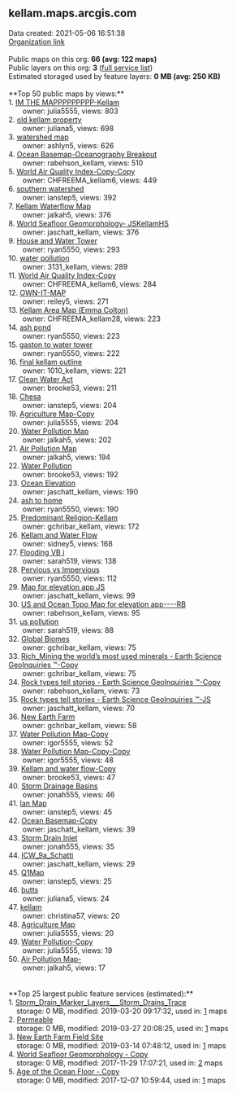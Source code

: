 <h2>kellam.maps.arcgis.com</h2> Data created: 2021-05-06 16:51:38 <br /><a target='new' href='https://kellam.maps.arcgis.com'>Organization link</a><br /><br />Public maps on this org: <b>66 (avg: 122 maps)</b><br />Public layers on this org: <b>3 </b>(<a target='new' href='https://services.arcgis.com/xGPwVUTcG9eH5f3I/ArcGIS/rest/services'>full service list</a>)<br />Estimated storaged used by feature layers: <b>0 MB (avg: 250 KB)</b><br /><br />**Top 50 public maps by views:**<br />  1. <a target='new' href='https://www.arcgis.com/home/item.html?id=95a6b3207a624fe0866563b104f64ab8'>IM THE MAPPPPPPPPP-Kellam</a> <br />  &nbsp;&nbsp;&nbsp;&nbsp; &nbsp;&nbsp;owner: julia5555, views: 803<br />  2. <a target='new' href='https://www.arcgis.com/home/item.html?id=f338e7fd0f884716855c6f9981cb51ee'>old kellam property</a> <br />  &nbsp;&nbsp;&nbsp;&nbsp; &nbsp;&nbsp;owner: juliana5, views: 698<br />  3. <a target='new' href='https://www.arcgis.com/home/item.html?id=ab72ce3e8d9b40768fbcf1addb83a85c'>watershed map</a> <br />  &nbsp;&nbsp;&nbsp;&nbsp; &nbsp;&nbsp;owner: ashlyn5, views: 626<br />  4. <a target='new' href='https://www.arcgis.com/home/item.html?id=c940d731cadb41fa957ab7ae4ab6dc45'>Ocean Basemap-Oceanography Breakout</a> <br />  &nbsp;&nbsp;&nbsp;&nbsp; &nbsp;&nbsp;owner: rabehson_kellam, views: 510<br />  5. <a target='new' href='https://www.arcgis.com/home/item.html?id=c17053e3c656471a95d3d014324a44be'>World Air Quality Index-Copy-Copy</a> <br />  &nbsp;&nbsp;&nbsp;&nbsp; &nbsp;&nbsp;owner: CHFREEMA_kellam6, views: 449<br />  6. <a target='new' href='https://www.arcgis.com/home/item.html?id=6b54109539be437b9a328e3791f2f55a'>southern watershed</a> <br />  &nbsp;&nbsp;&nbsp;&nbsp; &nbsp;&nbsp;owner: ianstep5, views: 392<br />  7. <a target='new' href='https://www.arcgis.com/home/item.html?id=e7d0c044a3334c37842106df9dfd4b50'>Kellam Waterflow Map</a> <br />  &nbsp;&nbsp;&nbsp;&nbsp; &nbsp;&nbsp;owner: jalkah5, views: 376<br />  8. <a target='new' href='https://www.arcgis.com/home/item.html?id=b9602511e18f44198fd82e5b66ef8fd0'>World Seafloor Geomorphology- JSKellamHS</a> <br />  &nbsp;&nbsp;&nbsp;&nbsp; &nbsp;&nbsp;owner: jaschatt_kellam, views: 376<br />  9. <a target='new' href='https://www.arcgis.com/home/item.html?id=eaf34910979043e5b1c4a98ab9a77543'>House and Water Tower</a> <br />  &nbsp;&nbsp;&nbsp;&nbsp; &nbsp;&nbsp;owner: ryan5550, views: 293<br />  10. <a target='new' href='https://www.arcgis.com/home/item.html?id=ef473e8b29a64f59bb8fbaeba81dc953'>water pollution</a> <br />  &nbsp;&nbsp;&nbsp;&nbsp; &nbsp;&nbsp;owner: 3131_kellam, views: 289<br />  11. <a target='new' href='https://www.arcgis.com/home/item.html?id=0cc96d2e384342a29f3596a8abfa3e3e'>World Air Quality Index-Copy</a> <br />  &nbsp;&nbsp;&nbsp;&nbsp; &nbsp;&nbsp;owner: CHFREEMA_kellam6, views: 284<br />  12. <a target='new' href='https://www.arcgis.com/home/item.html?id=8dc7694f1ba246fda55df973092d82aa'>OWN-IT-MAP</a> <br />  &nbsp;&nbsp;&nbsp;&nbsp; &nbsp;&nbsp;owner: reiley5, views: 271<br />  13. <a target='new' href='https://www.arcgis.com/home/item.html?id=a0bceab8cb00448693aa5ff57178fdbe'>Kellam Area Map (Emma Colton)</a> <br />  &nbsp;&nbsp;&nbsp;&nbsp; &nbsp;&nbsp;owner: CHFREEMA_kellam28, views: 223<br />  14. <a target='new' href='https://www.arcgis.com/home/item.html?id=2edd02a4491e438cbffcb74cb0293cca'>ash pond</a> <br />  &nbsp;&nbsp;&nbsp;&nbsp; &nbsp;&nbsp;owner: ryan5550, views: 223<br />  15. <a target='new' href='https://www.arcgis.com/home/item.html?id=ac3fa89df78d4a44a4e517741a726f8c'>gaston to water tower</a> <br />  &nbsp;&nbsp;&nbsp;&nbsp; &nbsp;&nbsp;owner: ryan5550, views: 222<br />  16. <a target='new' href='https://www.arcgis.com/home/item.html?id=82b13af46fe04237b38b8b452bcfc671'>final kellam outline</a> <br />  &nbsp;&nbsp;&nbsp;&nbsp; &nbsp;&nbsp;owner: 1010_kellam, views: 221<br />  17. <a target='new' href='https://www.arcgis.com/home/item.html?id=26e4d923daf84501822fa02e502ec745'>Clean Water Act</a> <br />  &nbsp;&nbsp;&nbsp;&nbsp; &nbsp;&nbsp;owner: brooke53, views: 211<br />  18. <a target='new' href='https://www.arcgis.com/home/item.html?id=aeca850e258a483d84733fd52629643b'>Chesa</a> <br />  &nbsp;&nbsp;&nbsp;&nbsp; &nbsp;&nbsp;owner: ianstep5, views: 204<br />  19. <a target='new' href='https://www.arcgis.com/home/item.html?id=1c56f1de845a499f95a5a28672527aec'>Agriculture Map-Copy</a> <br />  &nbsp;&nbsp;&nbsp;&nbsp; &nbsp;&nbsp;owner: julia5555, views: 204<br />  20. <a target='new' href='https://www.arcgis.com/home/item.html?id=ab90664eaa37449abd6ca25635b57b4a'>Water Pollution Map</a> <br />  &nbsp;&nbsp;&nbsp;&nbsp; &nbsp;&nbsp;owner: jalkah5, views: 202<br />  21. <a target='new' href='https://www.arcgis.com/home/item.html?id=7896bb9cf5574cc58a9396578885dd60'>Air Pollution Map</a> <br />  &nbsp;&nbsp;&nbsp;&nbsp; &nbsp;&nbsp;owner: jalkah5, views: 194<br />  22. <a target='new' href='https://www.arcgis.com/home/item.html?id=d1609438981941b79cc29395d1bcbf1e'>Water Pollution</a> <br />  &nbsp;&nbsp;&nbsp;&nbsp; &nbsp;&nbsp;owner: brooke53, views: 192<br />  23. <a target='new' href='https://www.arcgis.com/home/item.html?id=921e71f2509645e2a13423dbd1240df4'>Ocean Elevation</a> <br />  &nbsp;&nbsp;&nbsp;&nbsp; &nbsp;&nbsp;owner: jaschatt_kellam, views: 190<br />  24. <a target='new' href='https://www.arcgis.com/home/item.html?id=43650a95f123426c8038279dcfb17771'>ash to home</a> <br />  &nbsp;&nbsp;&nbsp;&nbsp; &nbsp;&nbsp;owner: ryan5550, views: 190<br />  25. <a target='new' href='https://www.arcgis.com/home/item.html?id=b3f21865e271402e8728c804bd7c74de'>Predominant Religion-Kellam</a> <br />  &nbsp;&nbsp;&nbsp;&nbsp; &nbsp;&nbsp;owner: gchribar_kellam, views: 172<br />  26. <a target='new' href='https://www.arcgis.com/home/item.html?id=9d49a35c8b5e40cb94360e2b46a4a49c'>Kellam and Water Flow</a> <br />  &nbsp;&nbsp;&nbsp;&nbsp; &nbsp;&nbsp;owner: sidney5, views: 168<br />  27. <a target='new' href='https://www.arcgis.com/home/item.html?id=e94839e51e3f495f8dc401557b9dce26'>Flooding VB i</a> <br />  &nbsp;&nbsp;&nbsp;&nbsp; &nbsp;&nbsp;owner: sarah519, views: 138<br />  28. <a target='new' href='https://www.arcgis.com/home/item.html?id=744d2e9c4098418fa749272959a7e9e6'>Pervious vs Impervious</a> <br />  &nbsp;&nbsp;&nbsp;&nbsp; &nbsp;&nbsp;owner: ryan5550, views: 112<br />  29. <a target='new' href='https://www.arcgis.com/home/item.html?id=9e6715baebb34f1faad2f3d8dbe53708'>Map for elevation app JS</a> <br />  &nbsp;&nbsp;&nbsp;&nbsp; &nbsp;&nbsp;owner: jaschatt_kellam, views: 99<br />  30. <a target='new' href='https://www.arcgis.com/home/item.html?id=d9f94684e3da478b8b10bb990085c2c1'>US and Ocean Topo Map for elevation app----RB</a> <br />  &nbsp;&nbsp;&nbsp;&nbsp; &nbsp;&nbsp;owner: rabehson_kellam, views: 95<br />  31. <a target='new' href='https://www.arcgis.com/home/item.html?id=2a4b21c3d43e49a2a8f7d6f33084c40e'>us pollution</a> <br />  &nbsp;&nbsp;&nbsp;&nbsp; &nbsp;&nbsp;owner: sarah519, views: 88<br />  32. <a target='new' href='https://www.arcgis.com/home/item.html?id=3003d4318bcf449ea99a23df148ded38'>Global Biomes</a> <br />  &nbsp;&nbsp;&nbsp;&nbsp; &nbsp;&nbsp;owner: gchribar_kellam, views: 75<br />  33. <a target='new' href='https://www.arcgis.com/home/item.html?id=7024272209964db3a485a25eb4162339'>Rich_Mining the world’s most used minerals - Earth Science GeoInquiries ™-Copy</a> <br />  &nbsp;&nbsp;&nbsp;&nbsp; &nbsp;&nbsp;owner: gchribar_kellam, views: 75<br />  34. <a target='new' href='https://www.arcgis.com/home/item.html?id=5644b611c61f4785a29057b0ae128d57'>Rock types tell stories - Earth Science GeoInquiries ™-Copy</a> <br />  &nbsp;&nbsp;&nbsp;&nbsp; &nbsp;&nbsp;owner: rabehson_kellam, views: 73<br />  35. <a target='new' href='https://www.arcgis.com/home/item.html?id=9ab8e1651b944697a45991ec22b0d34c'>Rock types tell stories - Earth Science GeoInquiries ™-JS</a> <br />  &nbsp;&nbsp;&nbsp;&nbsp; &nbsp;&nbsp;owner: jaschatt_kellam, views: 70<br />  36. <a target='new' href='https://www.arcgis.com/home/item.html?id=8f790c2ad2474a848c8126f2763ae720'>New Earth Farm</a> <br />  &nbsp;&nbsp;&nbsp;&nbsp; &nbsp;&nbsp;owner: gchribar_kellam, views: 58<br />  37. <a target='new' href='https://www.arcgis.com/home/item.html?id=ba01bdd745ca4a4e89554a1477f1f974'>Water Pollution Map-Copy</a> <br />  &nbsp;&nbsp;&nbsp;&nbsp; &nbsp;&nbsp;owner: igor5555, views: 52<br />  38. <a target='new' href='https://www.arcgis.com/home/item.html?id=4463dc93b4dc40ff83b11f3074ffef78'>Water Pollution Map-Copy-Copy</a> <br />  &nbsp;&nbsp;&nbsp;&nbsp; &nbsp;&nbsp;owner: igor5555, views: 48<br />  39. <a target='new' href='https://www.arcgis.com/home/item.html?id=23708d0594bc42bbb3f866f6f57b92d7'>Kellam and water flow-Copy</a> <br />  &nbsp;&nbsp;&nbsp;&nbsp; &nbsp;&nbsp;owner: brooke53, views: 47<br />  40. <a target='new' href='https://www.arcgis.com/home/item.html?id=472e1df3bffd41b2b7d8852001352943'>Storm Drainage Basins</a> <br />  &nbsp;&nbsp;&nbsp;&nbsp; &nbsp;&nbsp;owner: jonah555, views: 46<br />  41. <a target='new' href='https://www.arcgis.com/home/item.html?id=d0980e0ed1534ac7a3f66b8231938606'>Ian Map</a> <br />  &nbsp;&nbsp;&nbsp;&nbsp; &nbsp;&nbsp;owner: ianstep5, views: 45<br />  42. <a target='new' href='https://www.arcgis.com/home/item.html?id=538bd2cfe0494031b82494fa32c6a95d'>Ocean Basemap-Copy</a> <br />  &nbsp;&nbsp;&nbsp;&nbsp; &nbsp;&nbsp;owner: jaschatt_kellam, views: 39<br />  43. <a target='new' href='https://www.arcgis.com/home/item.html?id=4574334333644339b75c782dbdb8cca2'>Storm Drain Inlet</a> <br />  &nbsp;&nbsp;&nbsp;&nbsp; &nbsp;&nbsp;owner: jonah555, views: 35<br />  44. <a target='new' href='https://www.arcgis.com/home/item.html?id=708a09d9b7fe43239c57dafc8ea95c0f'>ICW_9a_Schatti</a> <br />  &nbsp;&nbsp;&nbsp;&nbsp; &nbsp;&nbsp;owner: jaschatt_kellam, views: 29<br />  45. <a target='new' href='https://www.arcgis.com/home/item.html?id=185a3bc2f7aa421a971ea30ee30c6f5b'>Q1Map</a> <br />  &nbsp;&nbsp;&nbsp;&nbsp; &nbsp;&nbsp;owner: ianstep5, views: 25<br />  46. <a target='new' href='https://www.arcgis.com/home/item.html?id=aa61bba146124b9c8851018f37e2699c'>butts</a> <br />  &nbsp;&nbsp;&nbsp;&nbsp; &nbsp;&nbsp;owner: juliana5, views: 24<br />  47. <a target='new' href='https://www.arcgis.com/home/item.html?id=9ef1e12ddd314a5db0d664dc19dc3e77'>kellam</a> <br />  &nbsp;&nbsp;&nbsp;&nbsp; &nbsp;&nbsp;owner: christina57, views: 20<br />  48. <a target='new' href='https://www.arcgis.com/home/item.html?id=7d70ecaecdde46758ea6b4be568a6af3'>Agriculture Map</a> <br />  &nbsp;&nbsp;&nbsp;&nbsp; &nbsp;&nbsp;owner: julia5555, views: 20<br />  49. <a target='new' href='https://www.arcgis.com/home/item.html?id=dcd368a76d3a4c2092fe45520f2ab996'>Water Pollution-Copy</a> <br />  &nbsp;&nbsp;&nbsp;&nbsp; &nbsp;&nbsp;owner: julia5555, views: 19<br />  50. <a target='new' href='https://www.arcgis.com/home/item.html?id=33e89f29f306449991434709d3a0a8ae'>Air Pollution Map-</a> <br />  &nbsp;&nbsp;&nbsp;&nbsp; &nbsp;&nbsp;owner: jalkah5, views: 17<br /><br /><br />**Top 25 largest public feature services (estimated):**<br /> 1. <a target='new' href='https://www.arcgis.com/home/item.html?id=ecfa78f3a4124ea2b70d2e281605a970'>Storm_Drain_Marker_Layers___Storm_Drains_Trace</a><br /> &nbsp;&nbsp;&nbsp;&nbsp;storage: 0 MB, modified: 2019-03-20 09:17:32,  used in: <a target='new' href='https://ed-ind-tb.s3-us-west-1.amazonaws.com/ADI/ecfa78f3a4124ea2b70d2e281605a970.html'> 1</a> maps<br /> 2. <a target='new' href='https://www.arcgis.com/home/item.html?id=5324c017220641daa3085dde73d61bac'>Permeable</a><br /> &nbsp;&nbsp;&nbsp;&nbsp;storage: 0 MB, modified: 2019-03-27 20:08:25,  used in: <a target='new' href='https://ed-ind-tb.s3-us-west-1.amazonaws.com/ADI/5324c017220641daa3085dde73d61bac.html'> 1</a> maps<br /> 3. <a target='new' href='https://www.arcgis.com/home/item.html?id=b423aa88ee85443ea324c08ad2f535a0'>New Earth Farm Field Site</a><br /> &nbsp;&nbsp;&nbsp;&nbsp;storage: 0 MB, modified: 2019-03-14 07:48:12,  used in: <a target='new' href='https://ed-ind-tb.s3-us-west-1.amazonaws.com/ADI/b423aa88ee85443ea324c08ad2f535a0.html'> 1</a> maps<br /> 4. <a target='new' href='https://www.arcgis.com/home/item.html?id=895652d381b240e9adfe87d3748d9392'>World Seafloor Geomorphology - Copy</a><br /> &nbsp;&nbsp;&nbsp;&nbsp;storage: 0 MB, modified: 2017-11-29 17:07:21,  used in: <a target='new' href='https://ed-ind-tb.s3-us-west-1.amazonaws.com/ADI/895652d381b240e9adfe87d3748d9392.html'> 2</a> maps<br /> 5. <a target='new' href='https://www.arcgis.com/home/item.html?id=bf639a97006f4c0e82045e6d62af27f3'>Age of the Ocean Floor - Copy</a><br /> &nbsp;&nbsp;&nbsp;&nbsp;storage: 0 MB, modified: 2017-12-07 10:59:44,  used in: <a target='new' href='https://ed-ind-tb.s3-us-west-1.amazonaws.com/ADI/bf639a97006f4c0e82045e6d62af27f3.html'> 1</a> maps<br />